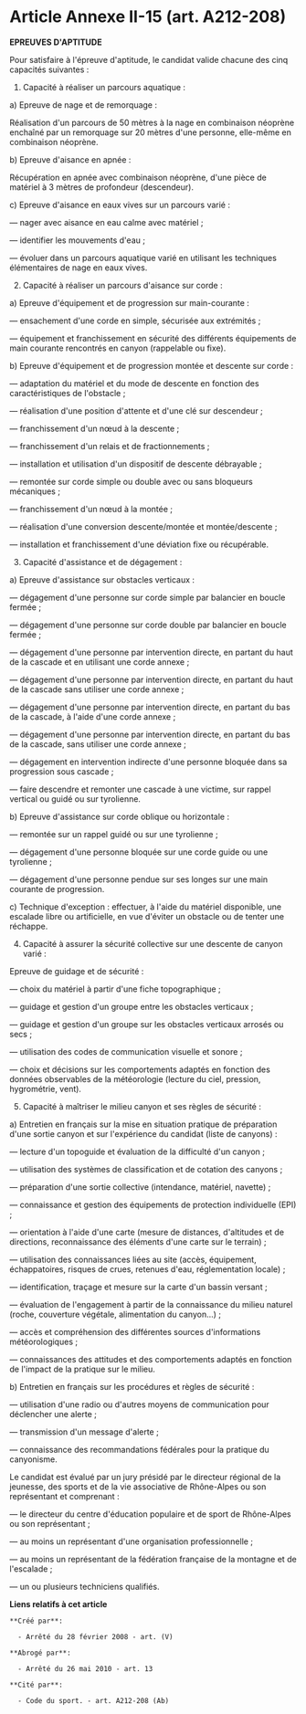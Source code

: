 # Article Annexe II-15 (art. A212-208)

**EPREUVES D'APTITUDE**

Pour satisfaire à l'épreuve d'aptitude, le candidat valide chacune des cinq capacités suivantes :

1. Capacité à réaliser un parcours aquatique :

a) Epreuve de nage et de remorquage :

Réalisation d'un parcours de 50 mètres à la nage en combinaison néoprène enchaîné par un remorquage sur 20 mètres d'une
personne, elle-même en combinaison néoprène.

b) Epreuve d'aisance en apnée :

Récupération en apnée avec combinaison néoprène, d'une pièce de matériel à 3 mètres de profondeur (descendeur).

c) Epreuve d'aisance en eaux vives sur un parcours varié :

― nager avec aisance en eau calme avec matériel ;

― identifier les mouvements d'eau ;

― évoluer dans un parcours aquatique varié en utilisant les techniques élémentaires de nage en eaux vives.

2. Capacité à réaliser un parcours d'aisance sur corde :

a) Epreuve d'équipement et de progression sur main-courante :

― ensachement d'une corde en simple, sécurisée aux extrémités ;

― équipement et franchissement en sécurité des différents équipements de main courante rencontrés en canyon (rappelable ou
fixe).

b) Epreuve d'équipement et de progression montée et descente sur corde :

― adaptation du matériel et du mode de descente en fonction des caractéristiques de l'obstacle ;

― réalisation d'une position d'attente et d'une clé sur descendeur ;

― franchissement d'un nœud à la descente ;

― franchissement d'un relais et de fractionnements ;

― installation et utilisation d'un dispositif de descente débrayable ;

― remontée sur corde simple ou double avec ou sans bloqueurs mécaniques ;

― franchissement d'un nœud à la montée ;

― réalisation d'une conversion descente/montée et montée/descente ;

― installation et franchissement d'une déviation fixe ou récupérable.

3. Capacité d'assistance et de dégagement :

a) Epreuve d'assistance sur obstacles verticaux :

― dégagement d'une personne sur corde simple par balancier en boucle fermée ;

― dégagement d'une personne sur corde double par balancier en boucle fermée ;

― dégagement d'une personne par intervention directe, en partant du haut de la cascade et en utilisant une corde annexe ;

― dégagement d'une personne par intervention directe, en partant du haut de la cascade sans utiliser une corde annexe ;

― dégagement d'une personne par intervention directe, en partant du bas de la cascade, à l'aide d'une corde annexe ;

― dégagement d'une personne par intervention directe, en partant du bas de la cascade, sans utiliser une corde annexe ;

― dégagement en intervention indirecte d'une personne bloquée dans sa progression sous cascade ;

― faire descendre et remonter une cascade à une victime, sur rappel vertical ou guidé ou sur tyrolienne.

b) Epreuve d'assistance sur corde oblique ou horizontale :

― remontée sur un rappel guidé ou sur une tyrolienne ;

― dégagement d'une personne bloquée sur une corde guide ou une tyrolienne ;

― dégagement d'une personne pendue sur ses longes sur une main courante de progression.

c) Technique d'exception : effectuer, à l'aide du matériel disponible, une escalade libre ou artificielle, en vue d'éviter un
obstacle ou de tenter une réchappe.

4. Capacité à assurer la sécurité collective sur une descente de canyon varié :

Epreuve de guidage et de sécurité :

― choix du matériel à partir d'une fiche topographique ;

― guidage et gestion d'un groupe entre les obstacles verticaux ;

― guidage et gestion d'un groupe sur les obstacles verticaux arrosés ou secs ;

― utilisation des codes de communication visuelle et sonore ;

― choix et décisions sur les comportements adaptés en fonction des données observables de la météorologie (lecture du ciel,
pression, hygrométrie, vent).

5. Capacité à maîtriser le milieu canyon et ses règles de sécurité :

a) Entretien en français sur la mise en situation pratique de préparation d'une sortie canyon et sur l'expérience du candidat
(liste de canyons) :

― lecture d'un topoguide et évaluation de la difficulté d'un canyon ;

― utilisation des systèmes de classification et de cotation des canyons ;

― préparation d'une sortie collective (intendance, matériel, navette) ;

― connaissance et gestion des équipements de protection individuelle (EPI) ;

― orientation à l'aide d'une carte (mesure de distances, d'altitudes et de directions, reconnaissance des éléments d'une
carte sur le terrain) ;

― utilisation des connaissances liées au site (accès, équipement, échappatoires, risques de crues, retenues d'eau,
réglementation locale) ;

― identification, traçage et mesure sur la carte d'un bassin versant ;

― évaluation de l'engagement à partir de la connaissance du milieu naturel (roche, couverture végétale, alimentation du
canyon...) ;

― accès et compréhension des différentes sources d'informations météorologiques ;

― connaissances des attitudes et des comportements adaptés en fonction de l'impact de la pratique sur le milieu.

b) Entretien en français sur les procédures et règles de sécurité :

― utilisation d'une radio ou d'autres moyens de communication pour déclencher une alerte ;

― transmission d'un message d'alerte ;

― connaissance des recommandations fédérales pour la pratique du canyonisme.

Le candidat est évalué par un jury présidé par le directeur régional de la jeunesse, des sports et de la vie associative de
Rhône-Alpes ou son représentant et comprenant :

― le directeur du centre d'éducation populaire et de sport de Rhône-Alpes ou son représentant ;

― au moins un représentant d'une organisation professionnelle ;

― au moins un représentant de la fédération française de la montagne et de l'escalade ;

― un ou plusieurs techniciens qualifiés.

**Liens relatifs à cet article**

	**Créé par**:

	  - Arrêté du 28 février 2008 - art. (V)

	**Abrogé par**:

	  - Arrêté du 26 mai 2010 - art. 13

	**Cité par**:

	  - Code du sport. - art. A212-208 (Ab)
